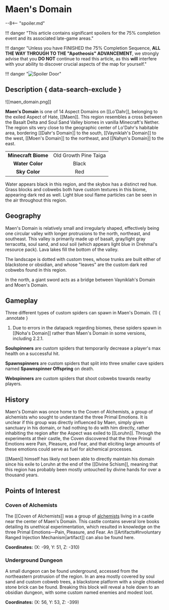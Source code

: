 # Maen's Domain

--8<-- "spoiler.md"

!!! danger "This article contains significant spoilers for the 75% completion event and its associated late-game areas."

!!! danger "Unless you have FINISHED the 75% Completion Sequence, **ALL THE WAY THROUGH TO THE "Apotheosis" ADVANCEMENT**, we strongly advise that you **DO NOT** continue to read this article, as this **will** interfere with your ability to discover crucial aspects of the map for yourself."

!!! danger "![Spoiler Door](/assets/img/spoiler_door.png)"

## Description { data-search-exclude }

![[maen_domain.png]]

**Maen's Domain** is one of 14 Aspect Domains on [[Lo'Dahr]], belonging to the exiled Aspect of Hate, [[Maen]]. This region resembles a cross between the Basalt Delta and Soul Sand Valley biomes in vanilla Minecraft's Nether. The region sits very close to the geographic center of Lo'Dahr's habitable area, bordering [[Dahr's Domain]] to the south, [[Vayniklah's Domain]] to the west, [[Moen's Domain]] to the northeast, and [[Nahyn's Domain]] to the east.

|                  |                   |
|:----------------:|:-----------------:|
| **Minecraft Biome**  | Old Growth Pine Taiga  |
| **Water Color**      | Black    |
| **Sky Color**        | Red     |

Water appears black in this region, and the skybox has a distinct red hue. Grass blocks and cobwebs both have custom textures in this biome, appearing dark red as well. Light blue soul flame particles can be seen in the air throughout this region.

## Geography

Maen's Domain is relatively small and irregularly shaped, effectively being one circular valley with longer protrusions to the north, northeast, and southeast. This valley is primarily made up of basalt, gray/light gray terracotta, soul sand, and soul soil (which appears light blue in Drehmal's resource pack). Lava lakes fill the bottom of the valley.

The landscape is dotted with custom trees, whose trunks are built either of blackstone or obsidian, and whose "leaves" are the custom dark red cobwebs found in this region.

In the north, a giant sword acts as a bridge between Vayniklah's Domain and Moen's Domain.

## Gameplay

Three different types of custom spiders can spawn in Maen's Domain. (1)
{ .annotate }

1. Due to errors in the datapack regarding biomes, these spiders spawn in [[Noha's Domain]] rather than Maen's Domain in some versions, including 2.2.1.

**Soulspinners** are custom spiders that temporarily decrease a player's max health on a successful hit.

**Spawnspinners** are custom spiders that split into three smaller cave spiders named **Spawnspinner Offspring** on death.

**Webspinners** are custom spiders that shoot cobwebs towards nearby players.

## History

Maen's Domain was once home to the Coven of Alchemists, a group of alchemists who sought to understand the three Primal Emotions. It is unclear if this group was directly influenced by Maen, simply given sanctuary in his domain, or had nothing to do with him directly, rather inhabiting the region after the Aspect was exiled to [[Loruhn]]. Through the experiments at their castle, the Coven discovered that the three Primal Emotions were Pain, Pleasure, and Fear, and that eliciting large amounts of these emotions could serve as fuel for alchemical processes.

[[Maen]] himself has likely not been able to directly maintain his domain since his exile to Loruhn at the end of the [[Divine Schism]], meaning that this region has probably been mostly untouched by divine hands for over a thousand years.

## Points of Interest

### Coven of Alchemists

The [[Coven of Alchemists]] was a group of [alchemists](Alchemy.md) living in a castle near the center of Maen's Domain. This castle contains several lore books detailing its unethical experimentation, which resulted in knowledge on the three Primal Emotions—Pain, Pleasure, and Fear. An [[Artifacts#Involuntary Ranged Injection Mechanism|artifact]] can also be found here.

**Coordinates:** (X: -99, Y: 51, Z: -310)

### Underground Dungeon

A small dungeon can be found underground, accessed from the northeastern protrusion of the region. In an area mostly covered by soul sand and custom cobweb trees, a blackstone platform with a single chiseled stone brick can be found. Breaking this block will reveal a hole down to an obsidian dungeon, with some custom named enemies and modest loot.

**Coordinates:** (X: 56, Y: 53, Z: -399)